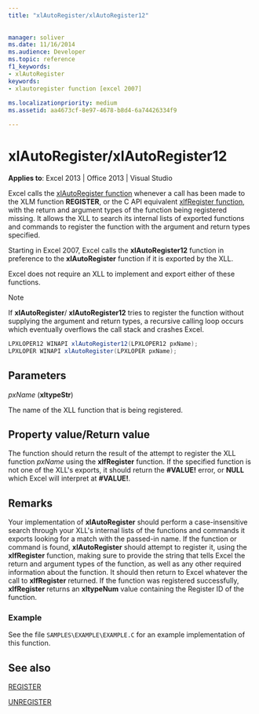 ```yaml
---
title: "xlAutoRegister/xlAutoRegister12"
 
 
manager: soliver
ms.date: 11/16/2014
ms.audience: Developer
ms.topic: reference
f1_keywords:
- xlAutoRegister
keywords:
- xlautoregister function [excel 2007]
 
ms.localizationpriority: medium
ms.assetid: aa4673cf-8e97-4678-b8d4-6a74426334f9

---
```


# xlAutoRegister/xlAutoRegister12

 **Applies to**: Excel 2013 | Office 2013 | Visual Studio
  
Excel calls the [xlAutoRegister function](xlautoregister-xlautoregister12.md) whenever a call has been made to the XLM function **REGISTER**, or the C API equivalent [xlfRegister function](xlfregister-form-1.md), with the return and argument types of the function being registered missing. It allows the XLL to search its internal lists of exported functions and commands to register the function with the argument and return types specified.
  
Starting in Excel 2007, Excel calls the **xlAutoRegister12** function in preference to the **xlAutoRegister** function if it is exported by the XLL.
  
Excel does not require an XLL to implement and export either of these functions.
  
> [!NOTE]
> If **xlAutoRegister**/ **xlAutoRegister12** tries to register the function without supplying the argument and return types, a recursive calling loop occurs which eventually overflows the call stack and crashes Excel.
  
```cs
LPXLOPER12 WINAPI xlAutoRegister12(LPXLOPER12 pxName);
LPXLOPER WINAPI xlAutoRegister(LPXLOPER pxName);
```

## Parameters

 _pxName_ (**xltypeStr**)
  
The name of the XLL function that is being registered.
  
## Property value/Return value

The function should return the result of the attempt to register the XLL function _pxName_ using the **xlfRegister** function. If the specified function is not one of the XLL's exports, it should return the **#VALUE!** error, or **NULL** which Excel will interpret at **#VALUE!**.
  
## Remarks

Your implementation of **xlAutoRegister** should perform a case-insensitive search through your XLL's internal lists of the functions and commands it exports looking for a match with the passed-in name. If the function or command is found, **xlAutoRegister** should attempt to register it, using the **xlfRegister** function, making sure to provide the string that tells Excel the return and argument types of the function, as well as any other required information about the function. It should then return to Excel whatever the call to **xlfRegister** returned. If the function was registered successfully, **xlfRegister** returns an **xltypeNum** value containing the Register ID of the function.
  
### Example

See the file `SAMPLES\EXAMPLE\EXAMPLE.C` for an example implementation of this function.
  
## See also

[REGISTER](xlfregister-form-1.md)
  
[UNREGISTER](xlfunregister-form-1.md)

